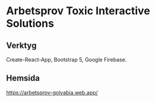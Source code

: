 # Arbetsprov Toxic Interactive Solutions

## Verktyg

Create-React-App, Bootstrap 5, Google Firebase.

## Hemsida
https://arbetsprov-golvabia.web.app/